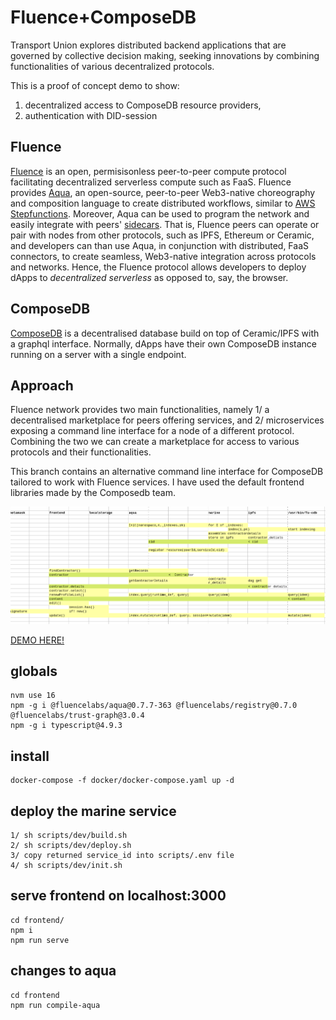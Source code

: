 
# Fluence+ComposeDB

Transport Union explores distributed backend applications that are governed by collective decision making, seeking innovations by combining functionalities of various decentralized protocols. 

This is a proof of concept demo to show:

1. decentralized access to ComposeDB resource providers,
2. authentication with DID-session


## Fluence

[Fluence](https://fluence.dev/docs/learn/overview) is an open, permisisonless peer-to-peer compute protocol facilitating decentralized serverless compute such as FaaS. Fluence provides [Aqua](https://fluence.dev/docs/aqua-book/introduction), an open-source, peer-to-peer Web3-native choreography and composition language to create distributed workflows, similar to [AWS Stepfunctions](https://aws.amazon.com/step-functions/). Moreover, Aqua can be used to program the network and easily integrate with peers' [sidecars](https://learn.microsoft.com/en-us/azure/architecture/patterns/sidecar). That is, Fluence peers can operate or pair with nodes from other protocols, such as IPFS, Ethereum or Ceramic, and developers can than use Aqua, in conjunction with distributed, FaaS connectors, to create seamless, Web3-native integration across protocols and networks. Hence, the Fluence protocol allows developers to deploy dApps to *decentralized serverless* as opposed to, say, the browser.

## ComposeDB

[ComposeDB](https://composedb.js.org/) is a decentralised database build on top of Ceramic/IPFS with a graphql interface. Normally, dApps have their own ComposeDB instance running on a server with a single endpoint. 

## Approach

Fluence network provides two main functionalities, namely 1/ a decentralised marketplace for peers offering services, and  2/ microservices exposing a command line interface for a node of a different protocol. Combining the two we can create a marketplace for access to various protocols and their functionalities. 

This branch contains an alternative command line interface for ComposeDB tailored to work with Fluence services. I have used the default frontend libraries made by the Composedb team. 

![diagram](./schema.png)





[DEMO HERE!](https://fluence-composedb.transport-union.dev/)


## globals

    nvm use 16
    npm -g i @fluencelabs/aqua@0.7.7-363 @fluencelabs/registry@0.7.0 @fluencelabs/trust-graph@3.0.4 
    npm -g i typescript@4.9.3

## install 

    docker-compose -f docker/docker-compose.yaml up -d 


## deploy the marine service 

    1/ sh scripts/dev/build.sh
    2/ sh scripts/dev/deploy.sh
    3/ copy returned service_id into scripts/.env file
    4/ sh scripts/dev/init.sh


## serve frontend on localhost:3000

    cd frontend/ 
    npm i
    npm run serve

## changes to aqua 

    cd frontend
    npm run compile-aqua
    
    
